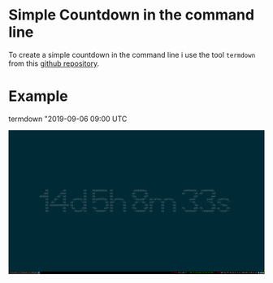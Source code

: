 # Simple Countdown in the command line 

To create a simple countdown in the command line i use the tool ```termdown``` from this [github repository](https://github.com/trehn/termdown). 

# Example 

termdown "2019-09-06 09:00 UTC

![simple countdown](../media/simple_countdown.png)
